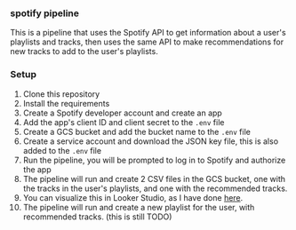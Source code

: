 ### spotify pipeline

This is a pipeline that uses the Spotify API to get information about a user's playlists and tracks, then uses the same API to make recommendations for new tracks to add to the user's playlists.

### Setup
1. Clone this repository
2. Install the requirements
3. Create a Spotify developer account and create an app
4. Add the app's client ID and client secret to the `.env` file
5. Create a GCS bucket and add the bucket name to the `.env` file
6. Create a service account and download the JSON key file, this is also added to the `.env` file
7. Run the pipeline, you will be prompted to log in to Spotify and authorize the app
8. The pipeline will run and create 2 CSV files in the GCS bucket, one with the tracks in the user's playlists, and one with the recommended tracks.
9. You can visualize this in Looker Studio, as I have done [here](https://lookerstudio.google.com/u/3/reporting/f6ec216d-a24d-4d08-9eca-563c10624349/page/p_9kbydi4i9c).
10. The pipeline will run and create a new playlist for the user, with recommended tracks. (this is still TODO)
